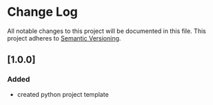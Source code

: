 # Change Log
All notable changes to this project will be documented in this file.
This project adheres to [Semantic Versioning](http://semver.org/).

## [1.0.0]
### Added
- created python project template